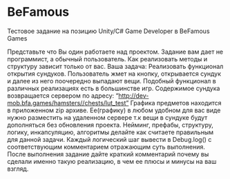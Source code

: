 # BeFamous
Тестовое задание на позицию Unity/C# Game Developer в BeFamous Games

Представьте что Вы один работаете над проектом. Задание вам дает не программист,
а обычный пользователь. Как реализовать методы и структуру зависит только от вас.
Ваша задача:
Реализовать функционал открытия сундуков. Пользователь жмет на кнопку,
открывается сундук и далее из него поочередно выпадают вещи. Подобный
функционал в различных реализациях есть в большинстве игр.
Содержимое сундука возвращается сервером по адресу:
“http://dev-mob.bfa.games/hamsters//chests/lut_test”
Графика предметов находится в приложенном zip архиве. Ее(графику) в любом
удобном для вас виде нужно разместить на удаленном сервере т.к вещи в сундуке
будут дополняться без обновления проекта.
Нейминг, префабы, структуру, логику, инкапсуляцию, алгоритмы делайте как считаете
правильным для данной задачи.
Каждый логический шаг вывести в Debug.log() с соответствующим комментарием
отражающим суть выполнения.
После выполнения задание дайте краткий комментарий почему вы сделали именно
такую реализацию, в чем ее плюсы и минусы на ваш взгляд.
